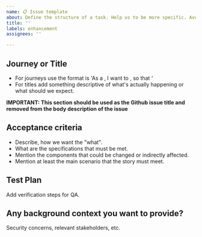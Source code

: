 ```yaml
---
name: 📋 Issue template
about: Define the structure of a task. Help us to be more specific. Avoid the incertitude
title: ''
labels: enhancement
assignees: ''

---
```


## Journey or Title
- For journeys use the format is 'As a <ROLE>, I want to <GOAL>, so that <REASON>'
- For titles add something descriptive of what's actually happening or what should we expect.

**IMPORTANT: This section should be used as the Github issue title and removed from the body description of the issue**

## Acceptance criteria
- Describe, how we want the "what".
- What are the specifications that must be met.
- Mention the components that could be changed or indirectly affected.
- Mention at least the main scenario that the story must meet.

## Test Plan
Add verification steps for QA.

## Any background context you want to provide?
Security concerns, relevant stakeholders, etc.